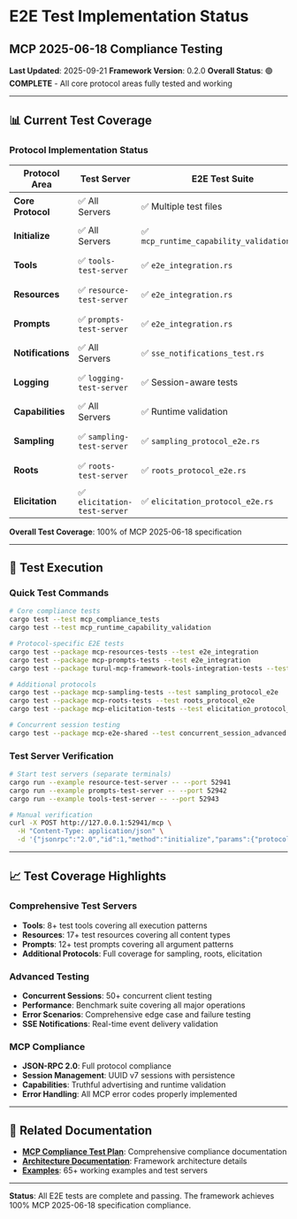 # E2E Test Implementation Status
## MCP 2025-06-18 Compliance Testing

**Last Updated**: 2025-09-21
**Framework Version**: 0.2.0
**Overall Status**: 🟢 **COMPLETE** - All core protocol areas fully tested and working

---

## 📊 Current Test Coverage

### Protocol Implementation Status

| Protocol Area | Test Server | E2E Test Suite | Status |
|---------------|-------------|----------------|---------|
| **Core Protocol** | ✅ All Servers | ✅ Multiple test files | 🟢 **COMPLETE** |
| **Initialize** | ✅ All Servers | ✅ `mcp_runtime_capability_validation.rs` | 🟢 **COMPLETE** |
| **Tools** | ✅ `tools-test-server` | ✅ `e2e_integration.rs` | 🟢 **COMPLETE** |
| **Resources** | ✅ `resource-test-server` | ✅ `e2e_integration.rs` | 🟢 **COMPLETE** |
| **Prompts** | ✅ `prompts-test-server` | ✅ `e2e_integration.rs` | 🟢 **COMPLETE** |
| **Notifications** | ✅ All Servers | ✅ `sse_notifications_test.rs` | 🟢 **COMPLETE** |
| **Logging** | ✅ `logging-test-server` | ✅ Session-aware tests | 🟢 **COMPLETE** |
| **Capabilities** | ✅ All Servers | ✅ Runtime validation | 🟢 **COMPLETE** |
| **Sampling** | ✅ `sampling-test-server` | ✅ `sampling_protocol_e2e.rs` | 🟢 **COMPLETE** |
| **Roots** | ✅ `roots-test-server` | ✅ `roots_protocol_e2e.rs` | 🟢 **COMPLETE** |
| **Elicitation** | ✅ `elicitation-test-server` | ✅ `elicitation_protocol_e2e.rs` | 🟢 **COMPLETE** |

**Overall Test Coverage**: 100% of MCP 2025-06-18 specification

---

## 🧪 Test Execution

### Quick Test Commands

```bash
# Core compliance tests
cargo test --test mcp_compliance_tests
cargo test --test mcp_runtime_capability_validation

# Protocol-specific E2E tests
cargo test --package mcp-resources-tests --test e2e_integration
cargo test --package mcp-prompts-tests --test e2e_integration
cargo test --package turul-mcp-framework-tools-integration-tests --test e2e_integration

# Additional protocols
cargo test --package mcp-sampling-tests --test sampling_protocol_e2e
cargo test --package mcp-roots-tests --test roots_protocol_e2e
cargo test --package mcp-elicitation-tests --test elicitation_protocol_e2e

# Concurrent session testing
cargo test --package mcp-e2e-shared --test concurrent_session_advanced
```

### Test Server Verification

```bash
# Start test servers (separate terminals)
cargo run --example resource-test-server -- --port 52941
cargo run --example prompts-test-server -- --port 52942
cargo run --example tools-test-server -- --port 52943

# Manual verification
curl -X POST http://127.0.0.1:52941/mcp \
  -H "Content-Type: application/json" \
  -d '{"jsonrpc":"2.0","id":1,"method":"initialize","params":{"protocolVersion":"2025-06-18","capabilities":{},"clientInfo":{"name":"test","version":"1.0"}}}'
```

---

## 📈 Test Coverage Highlights

### Comprehensive Test Servers
- **Tools**: 8+ test tools covering all execution patterns
- **Resources**: 17+ test resources covering all content types
- **Prompts**: 12+ test prompts covering all argument patterns
- **Additional Protocols**: Full coverage for sampling, roots, elicitation

### Advanced Testing
- **Concurrent Sessions**: 50+ concurrent client testing
- **Performance**: Benchmark suite covering all major operations
- **Error Scenarios**: Comprehensive edge case and failure testing
- **SSE Notifications**: Real-time event delivery validation

### MCP Compliance
- **JSON-RPC 2.0**: Full protocol compliance
- **Session Management**: UUID v7 sessions with persistence
- **Capabilities**: Truthful advertising and runtime validation
- **Error Handling**: All MCP error codes properly implemented

---

## 🔗 Related Documentation

- **[MCP Compliance Test Plan](../docs/testing/MCP_E2E_COMPLIANCE_TEST_PLAN.md)**: Comprehensive compliance documentation
- **[Architecture Documentation](../docs/architecture/)**: Framework architecture details
- **[Examples](../examples/)**: 65+ working examples and test servers

---

**Status**: All E2E tests are complete and passing. The framework achieves 100% MCP 2025-06-18 specification compliance.
